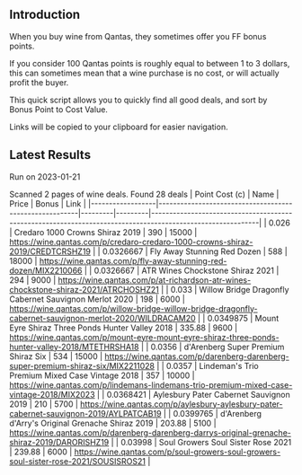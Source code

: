 ## Introduction

When you buy wine from Qantas, they sometimes offer you FF bonus points. 

If you consider 100 Qantas points is roughly equal to between 1 to 3 dollars, this can sometimes mean that a wine purchase is no cost, or will actually profit the buyer.

This quick script allows you to quickly find all good deals, and sort by Bonus Point to Cost Value.

Links will be copied to your clipboard for easier navigation.

## Latest Results

Run on 2023-01-21

Scanned 2 pages of wine deals.
Found 28 deals
|   Point Cost (c) | Name                                                   |   Price |   Bonus | Link                                                                                                       |
|------------------|--------------------------------------------------------|---------|---------|------------------------------------------------------------------------------------------------------------|
|        0.026     | Credaro 1000 Crowns Shiraz 2019                        |  390    |   15000 | https://wine.qantas.com/p/credaro-credaro-1000-crowns-shiraz-2019/CREDTCRSHZ19                             |
|        0.0326667 | Fly Away Stunning Red Dozen                            |  588    |   18000 | https://wine.qantas.com/p/fly-away-stunning-red-dozen/MIX2210066                                           |
|        0.0326667 | ATR Wines Chockstone Shiraz 2021                       |  294    |    9000 | https://wine.qantas.com/p/at-richardson-atr-wines-chockstone-shiraz-2021/ATRCHOSHZ21                       |
|        0.033     | Willow Bridge Dragonfly Cabernet Sauvignon Merlot 2020 |  198    |    6000 | https://wine.qantas.com/p/willow-bridge-willow-bridge-dragonfly-cabernet-sauvignon-merlot-2020/WILDRACAM20 |
|        0.0349875 | Mount Eyre Shiraz Three Ponds Hunter Valley 2018       |  335.88 |    9600 | https://wine.qantas.com/p/mount-eyre-mount-eyre-shiraz-three-ponds-hunter-valley-2018/MTETHRSHA18          |
|        0.0356    | d'Arenberg Super Premium Shiraz Six                    |  534    |   15000 | https://wine.qantas.com/p/darenberg-darenberg-super-premium-shiraz-six/MIX2211028                          |
|        0.0357    | Lindeman's Trio Premium Mixed Case Vintage 2018        |  357    |   10000 | https://wine.qantas.com/p/lindemans-lindemans-trio-premium-mixed-case-vintage-2018/MIX2023                 |
|        0.0368421 | Aylesbury Pater Cabernet Sauvignon 2019                |  210    |    5700 | https://wine.qantas.com/p/aylesbury-aylesbury-pater-cabernet-sauvignon-2019/AYLPATCAB19                    |
|        0.0399765 | d'Arenberg d'Arry's Original Grenache Shiraz 2019      |  203.88 |    5100 | https://wine.qantas.com/p/darenberg-darenberg-darrys-original-grenache-shiraz-2019/DARORISHZ19             |
|        0.03998   | Soul Growers Soul Sister Rose 2021                     |  239.88 |    6000 | https://wine.qantas.com/p/soul-growers-soul-growers-soul-sister-rose-2021/SOUSISROS21                      |

